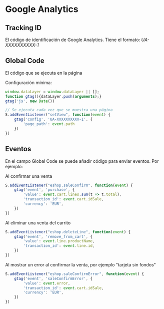
# Google Analytics

## Tracking ID

El código de identificación de Google Analytics. Tiene el formato: *UA-XXXXXXXXXX-1*

## Global Code

El código que se ejecuta en la página

Configuración mínima:

```javascript
window.dataLayer = window.dataLayer || [];
function gtag(){dataLayer.push(arguments);}
gtag('js', new Date())

// Se ejecuta cada vez que se muestra una página
S.addEventListener("setView", function(event) {
    gtag('config', 'UA-XXXXXXXXXX-1', {
        'page_path': event.path
    })
})
```

## Eventos

En el campo Global Code se puede añadir código para enviar eventos. Por ejemplo:

Al confirmar una venta

```javascript
S.addEventListener("eshop.saleConfirm", function(event) {
    gtag('event', 'purchase', {
        'value': event.cart.lines.sum(t => t.total),
        'transaction_id': event.cart.idSale,
        'currency': 'EUR',
    })
})
```

Al eliminar una venta del carrito

```javascript
S.addEventListener("eshop.deleteLine", function(event) {
    gtag('event', 'remove_from_cart', {
        'value': event.line.productName,
        'transaction_id': event.line.id,
    })
})
```

Al mostrar un error al confirmar la venta, por ejemplo "tarjeta sin fondos"

```javascript
S.addEventListener("eshop.saleConfirmError", function(event) {
    gtag('event', 'saleConfirmError', {
        'value': event.error,
        'transaction_id': event.cart.idSale,
        'currency': 'EUR',
    })
})
```